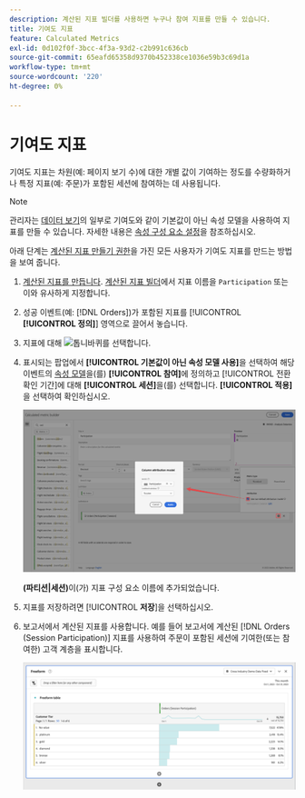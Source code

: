 ```yaml
---
description: 계산된 지표 빌더를 사용하면 누구나 참여 지표를 만들 수 있습니다.
title: 기여도 지표
feature: Calculated Metrics
exl-id: 0d102f0f-3bcc-4f3a-93d2-c2b991c636cb
source-git-commit: 65eafd65358d9370b452338ce1036e59b3c69d1a
workflow-type: tm+mt
source-wordcount: '220'
ht-degree: 0%

---
```


# 기여도 지표

기여도 지표는 차원(예: 페이지 보기 수)에 대한 개별 값이 기여하는 정도를 수량화하거나 특정 지표(예: 주문)가 포함된 세션에 참여하는 데 사용됩니다.

>[!NOTE]
>
>관리자는 [데이터 보기](https://experienceleague.adobe.com/ko/docs/analytics-platform/using/cja-dataviews/data-views)의 일부로 기여도와 같이 기본값이 아닌 속성 모델을 사용하여 지표를 만들 수 있습니다. 자세한 내용은 [속성 구성 요소 설정](../../../data-views/component-settings/attribution.md)을 참조하십시오.

아래 단계는 [계산된 지표 만들기 권한](/help/technotes//access-control.md#user-level-access)을 가진 모든 사용자가 기여도 지표를 만드는 방법을 보여 줍니다.

1. [계산된 지표를 만듭니다](cm-workflow.md). [계산된 지표 빌더](cm-build-metrics.md)에서 지표 이름을 `Participation` 또는 이와 유사하게 지정합니다.
1. 성공 이벤트(예: [!DNL Orders])가 포함된 지표를 [!UICONTROL **[!UICONTROL 정의]**] 영역으로 끌어서 놓습니다.
1. 지표에 대해 ![톱니바퀴](https://spectrum.adobe.com/static/icons/workflow_18/Smock_Settings_18_N.svg)를 선택합니다.
1. 표시되는 팝업에서 **[!UICONTROL 기본값이 아닌 속성 모델 사용]**&#x200B;을 선택하여 해당 이벤트의 [속성 모델](/help/components/calc-metrics/cm-workflow/m-metric-type-alloc.md)을(를) **[!UICONTROL 참여]**&#x200B;에 정의하고 [!UICONTROL 전환 확인 기간]에 대해 **[!UICONTROL 세션]**&#x200B;을(를) 선택합니다. **[!UICONTROL 적용]**&#x200B;을 선택하여 확인하십시오.


   ![전환 확인 기간 동안 선택된 모델 및 세션으로 선택된 기여도를 표시하는 열 특성 모델 팝업](assets/participation-setup.png)

   **(파티션|세션)**&#x200B;이(가) 지표 구성 요소 이름에 추가되었습니다.



1. 지표를 저장하려면 [!UICONTROL **저장**]&#x200B;을 선택하십시오.
1. 보고서에서 계산된 지표를 사용합니다. 예를 들어 보고서에 계산된 [!DNL Orders (Session Participation)] 지표를 사용하여 주문이 포함된 세션에 기여한(또는 참여한) 고객 계층을 표시합니다.

   ![고객 계층 및 주문을 표시하는 자유 형식 테이블입니다.](assets/participation-pages-customer-tier.png)
